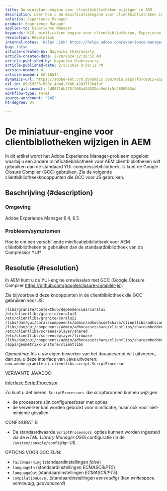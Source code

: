 ```yaml
---
title: De miniatuur-engine voor clientbibliotheken wijzigen in AEM
description: Leer hoe u de minificatieengine voor clientbibliotheken in AEM wijzigt. Wissel de YUI-engine uit met de Google Closure Compiler.
solution: Experience Manager
product: Experience Manager
applies-to: Experience Manager
keywords: KCS, minification engine voor clientbibliotheken, Experience Manager, AEM, YUI Compressor, GCC, Google Closure Compiler
resolution: Resolution
internal-notes: 'Helpx Link: https://helpx.adobe.com/experience-manager/kb/how-to-change-the-minification-engine-for-client-libraries-in-AEM.html'
bug: false
article-created-by: Nayanika Chakravarty
article-created-date: 2/20/2024 12:26:52 AM
article-published-by: Nayanika Chakravarty
article-published-date: 2/23/2024 8:59:11 PM
version-number: 4
article-number: KA-16544
dynamics-url: https://adobe-ent.crm.dynamics.com/main.aspx?forceUCI=1&pagetype=entityrecord&etn=knowledgearticle&id=0e953abb-86cf-ee11-9079-6045bd006239
exl-id: 09d59253-698c-4b4d-8f4b-42437f2b4faf
source-git-commit: 4d8871db475f268ad53522dc9ebfc5c2850853ad
workflow-type: tm+mt
source-wordcount: '245'
ht-degree: 0%

---
```


# De miniatuur-engine voor clientbibliotheken wijzigen in AEM


In dit artikel wordt het Adobe Experience Manager-probleem opgelost waarbij u een andere minificatiebibliotheek voor AEM clientbibliotheken wilt gebruiken dan de standaard YUI-compressiebibliotheek. U kunt de Google Closure Compiler (GCC) gebruiken. Zie de volgende clientbibliotheekknooppunten die GCC voor JS gebruiken.

## Beschrijving {#description}


### <b>Omgeving</b>

Adobe Experience Manager 6.4, 6.5

### <b>Probleem/symptomen</b>

Hoe te om een verschillende minificatiebibliotheek voor AEM cliëntbibliotheken te gebruiken dan de standaardbibliotheek van de Compressor YUI?


## Resolutie {#resolution}


In AEM kunt u de YUI-engine omwisselen met GCC (Google Closure Compiler https://github.com/google/closure-compiler-js).

Zie bijvoorbeeld deze knooppunten in de clientbibliotheek die GCC gebruiken voor JS:


```
/libs/granite/contexthub/dependencies/coralui
/etc/clientlibs/granite/coralui3
/etc/clientlibs/granite/coralui2
/libs/dam/gui/coral/components/admin/adhocassetshare/clientlibs/adhocassetshare
/libs/dam/gui/components/admin/adhocassetshare/clientlibs/shareembedded
/etc/clientlibs/screens/player/shared
/etc/clientlibs/screens/player/firmware
/libs/dam/gui/components/admin/adhocassetshare/clientlibs/shareembeddedpreview
/apps/geometrixx-instore/clientlibs
```


*Opmerking:* Als u uw eigen bewerker van het douanescript wilt uitvoeren, dan zou u deze interface van Java uitvoeren:
`com.adobe.granite.ui.clientlibs.script.ScriptProcessor`

VERWANTE JAVADOC:

[Interface ScriptProcessor](https://helpx.adobe.com/experience-manager/6-5/sites/developing/using/reference-materials/javadoc/com/adobe/granite/ui/clientlibs/script/ScriptProcessor.html)

Zo kunt u definiëren` ScriptProcessors `die scriptbronnen kunnen wijzigen:

- de processors zijn configureerbaar met opties
- de verwerker kan worden gebruikt voor minificatie, maar ook voor niet-minieme gevallen


CONFIGURATIE:

- De standaardwaarde `ScriptProcessors `opties kunnen worden ingesteld via de *HTML Library Manager OSGi* configuratie (in de `/system/console/configMgr` UI).


OPTIONS VOOR GCC ZIJN:

- `failOnWarning` (standaardinstellingen *false*)
- `languageIn` (standaardinstellingen *ECMASCRIPT5*)
- `languageOut` (standaardinstellingen *ECMASCRIPT5*)
- `compilationLevel` (standaardinstellingen *eenvoudig*) (kan *whitespace*, *eenvoudig*, *geavanceerd*)

